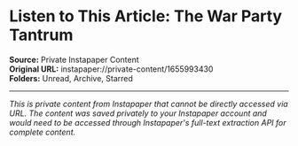 # Listen to This Article: The War Party Tantrum

**Source:** Private Instapaper Content  
**Original URL:** instapaper://private-content/1655993430  
**Folders:** Unread, Archive, Starred  

---

*This is private content from Instapaper that cannot be directly accessed via URL. The content was saved privately to your Instapaper account and would need to be accessed through Instapaper's full-text extraction API for complete content.*